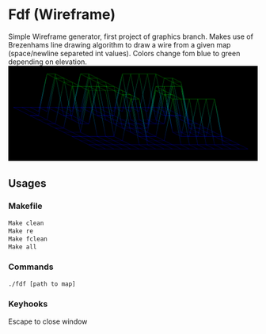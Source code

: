 # Fdf (Wireframe)
Simple Wireframe generator, first project of graphics branch. Makes use of Brezenhams line drawing algorithm to draw a wire from a given map (space/newline separeted int values). Colors change fom blue to green depending on elevation.
<img src="https://github.com/S11Kelevra/Fdf/blob/master/fdfcap.png" width="900">

## Usages
### Makefile
    Make clean
    Make re
    Make fclean
    Make all
### Commands
    ./fdf [path to map]
### Keyhooks
  Escape to close window

